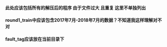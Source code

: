 #### 此处应该包括所有的解压后的程序 由于文件过大 且重复 这里不单独列出

#### round1_train中应该包含2017年7月-2018年7月的数据？不知道我这样理解对不对

#### fault_tag应该放在当前目录下